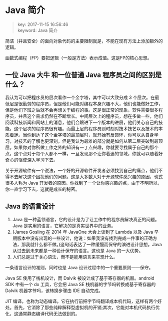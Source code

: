 # Java 简介
>key: 2017-11-15 16:56:46  
>keyword: Java 简介

简洁（并且安全）的面向对象代码的主要限制就是，不能在现有方法上添加额外的逻辑。

函数式编程（FP）要把逻辑（一般是方法）表示成值。这是FP的核心思想。

## 一位 Java 大牛 和一位普通 Java 程序员之间的区别是什么？

我认为可以把程序员的层次看作一个金字塔，其中可以大致分成 3 个层次。在最低层是很勤劳的程序员，但是他们可能对编程本身兴趣不大，他们也能做好工作，但是他们下班之后就不会再想关于编程的事。这是很正常的现象，软件需要很多程序员，并且这个需求仍然在不断增长。中间层次上的程序员，想在多做一些，他们阅读科技新闻和网站上的消息，他们会跟进下一个版本的进展，他们关心自己的技能，这个层次的程序员很有趣。而最上层的程序员则时刻对技术技艺以及技术的本质着迷。当你到达了这个金字塔的最顶层时，就开始有反馈环，你可以从自身学习，对技艺的了解也更深刻。但是我认为最难的部分就是如何从第二层突破到最顶层。如果你对你所做工作之外的知识有一丁点兴趣，你就要寻找属于自己的那个点，这个点对于每个人都不一样，一旦发现那个让你着迷的领域，你就可以随着好奇心的驱使深入学习下去。

关于开源软件有一个说法，一个好的开源软件开发者必须找到自己的痛点，他们不得不去解决这个困扰他们的问题。这是大多数人对于开源软件感兴趣的原因，也式很多人称为 Java 开发者的原因。你找到了一个让你感兴趣的点，由于不明所以，你一直学习下去，这就是成长的秘密。

## Java 的语言设计

1. Java 是一种蓝领语言，它的设计是为了让工作中的程序员解决真正的问题。Java 是实用的语言，它解决的是真实世界中的业务。
2. (James Gosling 在 2014 年 JavaOne 大会上谈到了 Lambda 以及 Java 早期版本中没有出现的一些设计，他说：如果我没有找到完成一件事的正确方法，那我就什么都不做。)这句话表达了一种缓慢而保守的演进设计思想。Java 从过去到未来都是一种设计保守的语言。这也是 Java 的一大优势。
3. 人们总是过于关心语法，而不是能用语言来实现什么。

一条语言设计的准则，同时也是 Java 设计过程中的一个重要原则——保守。

Java SE 使用了栈机设计，而 Dalvik 被设计成了基于寄存器的机器。android SDK 中有一个 dx 工具，它会把 Java SE 栈机器的字节吗转换成基于寄存器的 Dalvik 机器字节吗，该转换步骤由 IDE 自动完成。

JIT 编译，也称为动态编译。它在执行前把字节吗翻译成本机代码，这样有两个好处。首先，它消除了那些纯粹解释型虚拟机的开销;其次，它能对本机代码执行优化，这通常静态编译代码无法做到的。
